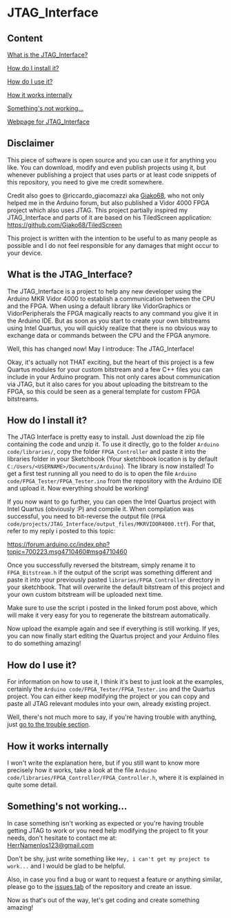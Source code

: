 # JTAG_Interface

## Content
[What is the JTAG_Interface?](#what-is-the-jtag_interface)

[How do I install it?](#how-do-i-install-it)

[How do I use it?](#how-do-i-use-it)

[How it works internally](#how-it-works-internally)

[Something's not working...](#somethings-not-working)

[Webpage for JTAG_Interface](https://herrnamenlos123.github.io/JTAG_Interface/)


## Disclaimer

This piece of software is open source and you can use it for anything you like. You can download, modify and even publish projects using it, but whenever publishing a project that uses parts or at least code snippets of this repository, you need to give me credit somewhere.

Credit also goes to @riccardo_giacomazzi aka [Giako68](https://github.com/Giako68), who not only helped me in the Arduino forum, but also published a Vidor 4000 FPGA project which also uses JTAG. This project partially inspired my JTAG_Interface and parts of it are based on his TiledScreen application:
https://github.com/Giako68/TiledScreen

This project is written with the intention to be useful to as many people as possible and I do not feel responsible for any damages that might occur to your device. 


## What is the JTAG_Interface?

The JTAG_Interface is a project to help any new developer using the Arduino MKR Vidor 4000 to establish a communication between the CPU and the FPGA. When using a default library like VidorGraphics or VidorPeripherals the FPGA magically reacts to any command you give it in the Arduino IDE. But as soon as you start to create your own bitstreams using Intel Quartus, you will quickly realize that there is no obvious way to exchange data or commands between the CPU and the FPGA anymore.

Well, this has changed now! May I introduce: The JTAG_Interface!

Okay, it's actually not THAT exciting, but the heart of this project is a few Quartus modules for your custom bitstream and a few C++ files you can include in your Arduino program. This not only cares about communication via JTAG, but it also cares for you about uploading the bitstream to the FPGA, so this could be seen as a general template for custom FPGA bitstreams.

## How do I install it?

The JTAG Interface is pretty easy to install. Just download the zip file containing the code and unzip it. To use it directly, go to the folder `Arduino code/libraries/`, copy the folder `FPGA_Controller` and paste it into the libraries folder in your Sketchbook (Your sketchbook location is by default `C:/Users/<USERNAME>/Documents/Arduino`). The library is now installed! To get a first test running all you need to do is to open the file `Arduino code/FPGA_Tester/FPGA_Tester.ino` from the repository with the Arduino IDE and upload it. Now everything should be working!

If you now want to go further, you can open the Intel Quartus project with Intel Quartus (obviously :P) and compile it. When compilation was successful, you need to bit-reverse the output file (`FPGA code/projects/JTAG_Interface/output_files/MKRVIDOR4000.ttf`). For that, refer to my reply i posted to this topic:

https://forum.arduino.cc/index.php?topic=700223.msg4710460#msg4710460

Once you successfully reversed the bitstream, simply rename it to `FPGA_Bitstream.h` if the output of the script was something different and paste it into your previously pasted `libraries/FPGA_Controller` directory in your sketchbook. That will overwrite the default bitstream of this project and your own custom bitstream will be uploaded next time.

Make sure to use the script i posted in the linked forum post above, which will make it very easy for you to regenerate the bitstream automatically. 

Now upload the example again and see if everything is still working. If yes, you can now finally start editing the Quartus project and your Arduino files to do something amazing!

## How do I use it?

For information on how to use it, I think it's best to just look at the examples, certainly the `Arduino code/FPGA_Tester/FPGA_Tester.ino` and the Quartus project. You can either keep modifying the project or you can copy and paste all JTAG relevant modules into your own, already existing project.

Well, there's not much more to say, if you're having trouble with anything, just [go to the trouble section](#somethings-not-working).


## How it works internally

I won't write the explanation here, but if you still want to know more precisely how it works, take a look at the file `Arduino code/libraries/FPGA_Controller/FPGA_Controller.h`, where it is explained in quite some detail.

## Something's not working...

In case something isn't working as expected or you're having trouble getting JTAG to work or you need help modifying the project to fit your needs, don't hesitate to contact me at:  
<HerrNamenlos123@gmail.com>

Don't be shy, just write something like `Hey, i can't get my project to work...` and I would be glad to be helpful.

Also, in case you find a bug or want to request a feature or anything similar, please go to the [issues tab](https://github.com/HerrNamenlos123/JTAG_Interface/issues) of the repository and create an issue.

Now as that's out of the way, let's get coding and create something amazing!

